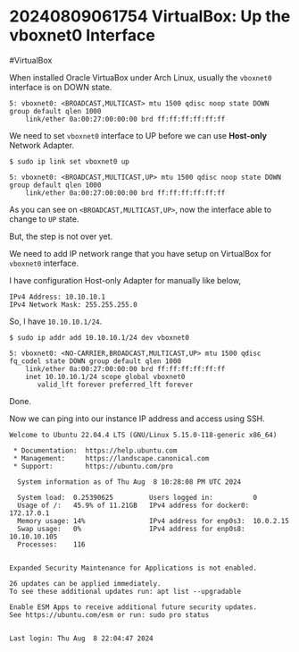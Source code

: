 # 20240809061754 VirtualBox: Up the vboxnet0 Interface

#VirtualBox

When installed Oracle VirtuaBox under Arch Linux, usually the `vboxnet0` interface is on DOWN state.

```
5: vboxnet0: <BROADCAST,MULTICAST> mtu 1500 qdisc noop state DOWN group default qlen 1000
    link/ether 0a:00:27:00:00:00 brd ff:ff:ff:ff:ff:ff
```

We need to set `vboxnet0` interface to UP before we can use **Host-only** Network Adapter.

```terminal
$ sudo ip link set vboxnet0 up
```

```
5: vboxnet0: <BROADCAST,MULTICAST,UP> mtu 1500 qdisc noop state DOWN group default qlen 1000
    link/ether 0a:00:27:00:00:00 brd ff:ff:ff:ff:ff:ff
```

As you can see on `<BROADCAST,MULTICAST,UP>`, now the interface able to change to `UP` state.

But, the step is not over yet.

We need to add IP network range that you have setup on VirtualBox for `vboxnet0` interface.

I have configuration Host-only Adapter for manually like below,

```
IPv4 Address: 10.10.10.1
IPv4 Network Mask: 255.255.255.0
```

So, I have `10.10.10.1/24`.

```terminal
$ sudo ip addr add 10.10.10.1/24 dev vboxnet0
```

```
5: vboxnet0: <NO-CARRIER,BROADCAST,MULTICAST,UP> mtu 1500 qdisc fq_codel state DOWN group default qlen 1000
    link/ether 0a:00:27:00:00:00 brd ff:ff:ff:ff:ff:ff
    inet 10.10.10.1/24 scope global vboxnet0
       valid_lft forever preferred_lft forever

```

Done.

Now we can ping into our instance IP address and access using SSH.

```
Welcome to Ubuntu 22.04.4 LTS (GNU/Linux 5.15.0-118-generic x86_64)

 * Documentation:  https://help.ubuntu.com
 * Management:     https://landscape.canonical.com
 * Support:        https://ubuntu.com/pro

  System information as of Thu Aug  8 10:28:08 PM UTC 2024

  System load:  0.25390625         Users logged in:          0
  Usage of /:   45.9% of 11.21GB   IPv4 address for docker0: 172.17.0.1
  Memory usage: 14%                IPv4 address for enp0s3:  10.0.2.15
  Swap usage:   0%                 IPv4 address for enp0s8:  10.10.10.105
  Processes:    116


Expanded Security Maintenance for Applications is not enabled.

26 updates can be applied immediately.
To see these additional updates run: apt list --upgradable

Enable ESM Apps to receive additional future security updates.
See https://ubuntu.com/esm or run: sudo pro status


Last login: Thu Aug  8 22:04:47 2024
```


[^1]: https://bbs.archlinux.org/viewtopic.php?id=131711

